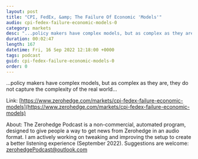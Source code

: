 ```yaml
---
layout: post
title: "CPI, FedEx, &amp; The Failure Of Economic 'Models'"
audio: cpi-fedex-failure-economic-models-0
category: markets
desc: "...policy makers have complex models, but as complex as they are, they do not capture the complexity of the real world..."
duration: 00:02:47
length: 167
datetime: Fri, 16 Sep 2022 12:18:00 +0000
tags: podcast
guid: cpi-fedex-failure-economic-models-0
order: 0
---
```

...policy makers have complex models, but as complex as they are, they do not capture the complexity of the real world...

Link: [https://www.zerohedge.com/markets/cpi-fedex-failure-economic-models](https://www.zerohedge.com/markets/cpi-fedex-failure-economic-models)

About: The Zerohedge Podcast is a non-commercial, automated program, designed to give people a way to get news from Zerohedge in an audio format.  I am actively working on tweaking and improving the setup to create a better listening experience (September 2022).  Suggestions are welcome: [zerohedgePodcast@outlook.com](mailto:zerohedgePodcast@outlook.com)